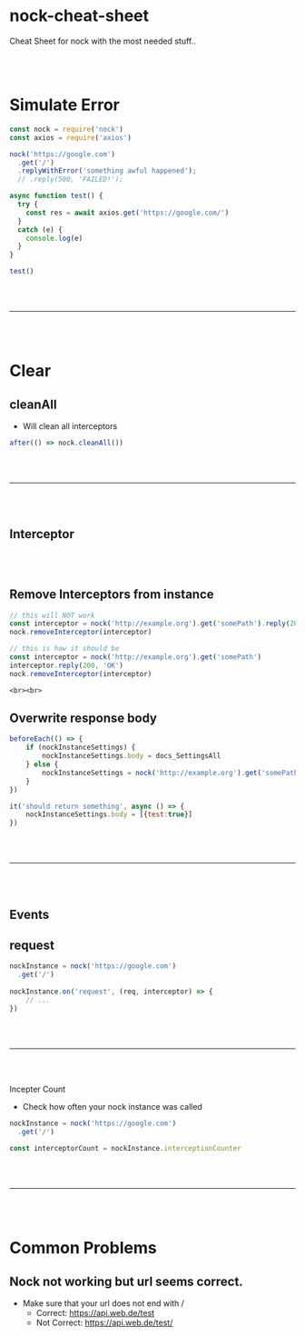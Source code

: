# nock-cheat-sheet
Cheat Sheet for nock with the most needed stuff..



<br><br>

# Simulate Error
```javascript
const nock = require('nock')
const axios = require('axios')

nock('https://google.com')
  .get('/')
  .replyWithError('something awful happened');
  // .reply(500, 'FAILED!');

async function test() {
  try {
    const res = await axios.get('https://google.com/')
  }
  catch (e) {
    console.log(e)
  }
}

test()
```














<br><br>
_______________________________________________________
<br><br>
        
# Clear


## cleanAll
- Will clean all interceptors
```javascript
after(() => nock.cleanAll())
```
        
        


















<br><br>
_______________________________________________________
<br><br>
        
## Interceptor

<br><br>

## Remove Interceptors from instance
```javascript
// this will NOT work
const interceptor = nock('http://example.org').get('somePath').reply(200, 'OK')
nock.removeInterceptor(interceptor)

// this is how it should be
const interceptor = nock('http://example.org').get('somePath')
interceptor.reply(200, 'OK')
nock.removeInterceptor(interceptor)  
```
            
        
    <br><br>    
      

## Overwrite response body
```javascript
beforeEach(() => {
    if (nockInstanceSettings) {
        nockInstanceSettings.body = docs_SettingsAll
    } else {
        nockInstanceSettings = nock('http://example.org').get('somePath')
    }
})

it('should return something', async () => {
    nockInstanceSettings.body = [{test:true}]
})
```
            
          
        
        
        
        
        
        
        
        
        
        
        
        
        
        
       
<br><br>
_______________________________________________________
<br><br>
        
## Events


## request
```javascript
nockInstance = nock('https://google.com')
  .get('/')
  
nockInstance.on('request', (req, interceptor) => {
    // ...
})          
```
            
        
        
        
        
        
        
        
        
        
        
        
        
        
        
        
        
        
        
        
        
        
        
        
        
        
        
        
        
        
        
        
        
        
        
        
        
        
        
        
        
        


<br><br>
_______________________________________________________
<br><br>
        
Incepter Count
- Check how often your nock instance was called
```javascript
nockInstance = nock('https://google.com')
  .get('/')
                
const interceptorCount = nockInstance.interceptionCounter
```
        
        
        
        
        
        
        
        
        
        



<br><br>
_______________________________________________________

<br><br>
        


# Common Problems

## Nock not working but url seems correct.
- Make sure that your url does not end with /
  - Correct: https://api.web.de/test
  - Not Correct: https://api.web.de/test/
